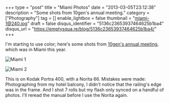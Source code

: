 +++
type = "post"
title = "Miami Photos"
date = "2013-03-05T23:12:38"
description = "Some shots from 10gen's annual meeting."
category = ["Photography"]
tag = []
enable_lightbox = false
thumbnail = "miami-1@240.jpg"
draft = false
disqus_identifier = "5136c23653937464625b1ba4"
disqus_url = "https://emptysqua.re/blog/5136c23653937464625b1ba4/"
+++

<p>I'm starting to use color; here's some shots from <a href="/what-its-like-to-work-for-10gen/">10gen's annual meeting</a>, which was in Miami this year.</p>
<p><img style="display:block; margin-left:auto; margin-right:auto;" src="miami-1.jpg" alt="Miami 1" title="miami-1.jpg" border="0"   /></p>
<p><img style="display:block; margin-left:auto; margin-right:auto;" src="miami-2.jpg" alt="Miami 2" title="miami-2.jpg" border="0"   /></p>
<p>This is on Kodak Portra 400, with a Norita 66. Mistakes were made: Photographing from my hotel balcony, I didn't notice that the railing's edge was in the frame. And I shot 7 rolls but my flash only synced on a handful of photos. I'll reread the manual before I use the Norita again.</p>
